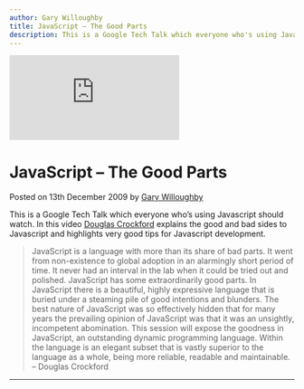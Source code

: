 ```yaml
---
author: Gary Willoughby
title: JavaScript – The Good Parts
description: This is a Google Tech Talk which everyone who's using Javascript should watch. In this video Douglas Crockford explains the good and bad sides to Javascript.
---
```


<iframe class="youtube" src="https://www.youtube.com/embed/hQVTIJBZook" frameborder="0" allowfullscreen></iframe>

# JavaScript – The Good Parts

<time>Posted on 13th December 2009 by [Gary Willoughby](/pages/about.html)</time>

This is a Google Tech Talk which everyone who’s using Javascript should watch. In this video [Douglas Crockford](https://en.wikipedia.org/wiki/Douglas_Crockford) explains the good and bad sides to Javascript and highlights very good tips for Javascript development.

> JavaScript is a language with more than its share of bad parts. It went from non-existence to global adoption in an alarmingly short period of time. It never had an interval in the lab when it could be tried out and polished. JavaScript has some extraordinarily good parts. In JavaScript there is a beautiful, highly expressive language that is buried under a steaming pile of good intentions and blunders. The best nature of JavaScript was so effectively hidden that for many years the prevailing opinion of JavaScript was that it was an unsightly, incompetent abomination. This session will expose the goodness in JavaScript, an outstanding dynamic programming language. Within the language is an elegant subset that is vastly superior to the language as a whole, being more reliable, readable and maintainable. – Douglas Crockford

---
